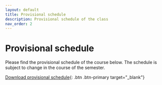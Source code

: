 ```yaml
---
layout: default
title: Provisional schedule
description: Provisional schedule of the class
nav_order: 2
---
```


# Provisional schedule

Please find the provisional schedule of the course below. The schedule is subject to change in the course of the semester.

[Download provisional schedule](assets/pdf/preliminary_schedule.pdf){: .btn .btn-primary target="_blank"}